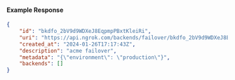 <!-- Code generated for API Clients. DO NOT EDIT. -->

#### Example Response

```json
{
	"id": "bkdfo_2bV9d9WDXeJ8EqpmpPBxtKleiRi",
	"uri": "https://api.ngrok.com/backends/failover/bkdfo_2bV9d9WDXeJ8EqpmpPBxtKleiRi",
	"created_at": "2024-01-26T17:17:43Z",
	"description": "acme failover",
	"metadata": "{\"environment\": \"production\"}",
	"backends": []
}
```
